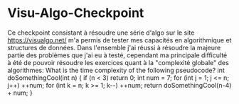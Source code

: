 # Visu-Algo-Checkpoint
Ce checkpoint consistant à résoudre une série d'algo sur le site https://visualgo.net/ m'a permis de tester mes capacités en algorithmique et structures de données.
Dans l'ensemble j'ai réussi à résoudre la majeure partie des problèmes que j'ai eu  à testé, cependant ma principale difficulté à été de pouvoir résoudre les exercices quant à la "complexité globale" des algorithmes:
What is the time complexity of the following pseudocode?
int doSomethingCool(int n) {
  if (n < 3) return 0;
  int num = 7;
  for (int j = 1; j <= n; j++) ++num;
  for (int k = n; k >= 1; k--) ++num;
  return doSomethingCool(n-4) + num;
}

